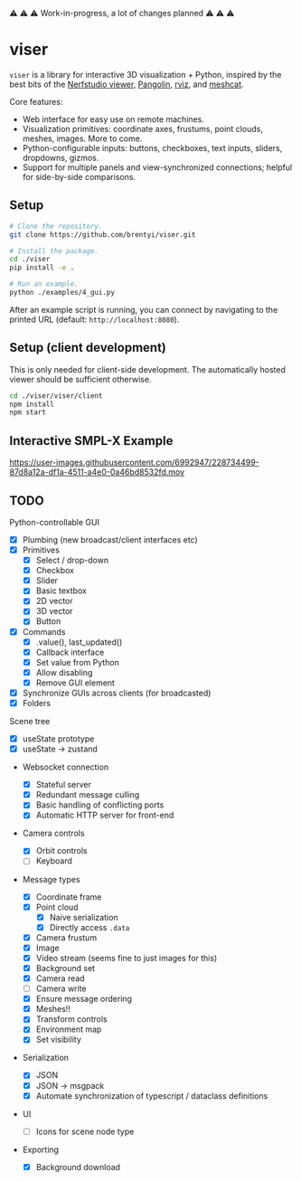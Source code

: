 :warning: :warning: :warning: Work-in-progress, a lot of changes planned :warning: :warning: :warning:

# viser

`viser` is a library for interactive 3D visualization + Python, inspired by the
best bits of the
[Nerfstudio viewer](https://github.com/nerfstudio-project/nerfstudio),
[Pangolin](https://github.com/stevenlovegrove/Pangolin),
[rviz](https://wiki.ros.org/rviz/), and
[meshcat](https://github.com/rdeits/meshcat).

Core features:

- Web interface for easy use on remote machines.
- Visualization primitives: coordinate axes, frustums, point clouds, meshes,
  images. More to come.
- Python-configurable inputs: buttons, checkboxes, text inputs, sliders,
  dropdowns, gizmos.
- Support for multiple panels and view-synchronized connections; helpful for
  side-by-side comparisons.

## Setup

```bash
# Clone the repository.
git clone https://github.com/brentyi/viser.git

# Install the package.
cd ./viser
pip install -e .

# Run an example.
python ./examples/4_gui.py
```

After an example script is running, you can connect by navigating to the printed
URL (default: `http://localhost:8080`).

## Setup (client development)

This is only needed for client-side development. The automatically hosted viewer
should be sufficient otherwise.

```bash
cd ./viser/viser/client
npm install
npm start
```

## Interactive SMPL-X Example

https://user-images.githubusercontent.com/6992947/228734499-87d8a12a-df1a-4511-a4e0-0a46bd8532fd.mov

## TODO

Python-controllable GUI

- [x] Plumbing (new broadcast/client interfaces etc)
- [x] Primitives
  - [x] Select / drop-down
  - [x] Checkbox
  - [x] Slider
  - [x] Basic textbox
  - [x] 2D vector
  - [x] 3D vector
  - [x] Button
- [x] Commands
  - [x] .value(), last_updated()
  - [x] Callback interface
  - [x] Set value from Python
  - [x] Allow disabling
  - [x] Remove GUI element
- [x] Synchronize GUIs across clients (for broadcasted)
- [x] Folders

Scene tree

- [x] useState prototype
- [x] useState -> zustand

- Websocket connection

  - [x] Stateful server
  - [x] Redundant message culling
  - [x] Basic handling of conflicting ports
  - [x] Automatic HTTP server for front-end

- Camera controls

  - [x] Orbit controls
  - [ ] Keyboard

- Message types

  - [x] Coordinate frame
  - [x] Point cloud
    - [x] Naive serialization
    - [x] Directly access `.data`
  - [x] Camera frustum
  - [x] Image
  - [x] Video stream (seems fine to just images for this)
  - [x] Background set
  - [x] Camera read
  - [ ] Camera write
  - [x] Ensure message ordering
  - [x] Meshes!!
  - [x] Transform controls
  - [x] Environment map
  - [x] Set visibility

- Serialization

  - [x] JSON
  - [x] JSON -> msgpack
  - [x] Automate synchronization of typescript / dataclass definitions

- UI

  - [ ] Icons for scene node type

- Exporting

  - [x] Background download

